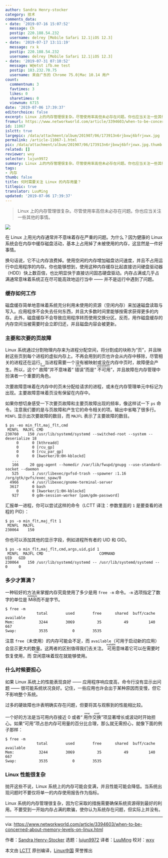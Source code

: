 ```yaml
---
author: Sandra Henry-stocker
category: 技术
comments_data:
- date: '2019-07-16 15:07:52'
  message: Ch
  postip: 220.188.54.232
  username: delrey [Mobile Safari 12.1|iOS 12.3]
- date: '2019-07-17 13:11:19'
  message: rx k
  postip: 220.188.54.232
  username: delrey [Mobile Safari 12.1|iOS 12.3]
- date: '2019-07-31 07:10:52'
  message: W@etst ifb.me test
  postip: 183.232.70.75
  username: 来自广东的 Chrome 75.0|Mac 10.14 用户
count:
  commentnum: 3
  favtimes: 3
  likes: 0
  sharetimes: 0
  viewnum: 6715
date: '2019-07-06 17:39:37'
editorchoice: false
excerpt: Linux 上的内存管理很复杂。尽管使用率高但未必存在问题。你也应当关注一些其他的事情。
fromurl: https://www.networkworld.com/article/3394603/when-to-be-concerned-about-memory-levels-on-linux.html
id: 11067
islctt: true
largepic: /data/attachment/album/201907/06/173913n6rjbxwj6bfrjxwx.jpg
permalink: /article-11067-1.html
pic: /data/attachment/album/201907/06/173913n6rjbxwj6bfrjxwx.jpg.thumb.jpg
related: []
reviewer: wxy
selector: lujun9972
summary: Linux 上的内存管理很复杂。尽管使用率高但未必存在问题。你也应当关注一些其他的事情。
tags:
- 内存
thumb: false
title: 何时需要关注 Linux 的内存用量？
titlepic: true
translator: LuuMing
updated: '2019-07-06 17:39:37'
---
```



> 
> Linux 上的内存管理很复杂。尽管使用率高但未必存在问题。你也应当关注一些其他的事情。
> 
> 
> 


![](/data/attachment/album/201907/06/173913n6rjbxwj6bfrjxwx.jpg)


在 Linux 上用光内存通常并不意味着存在严重的问题。为什么？因为健康的 Linux 系统会在内存中缓存磁盘活动，基本上占用掉了未被使用的内存，这显然是一件好事情。


换句话说，它不让内存浪费掉。使用空闲的内存增加磁盘访问速度，并且不占用运行中应用程序的内存。你也能够想到，使用这种内存缓存比起直接访问硬盘驱动器（HDD）快上数百倍，也比明显快于直接访问固态硬盘驱动。内存占满或几乎占满通常意味着系统正在尽可能高效地运行当中 —— 并不是运行中遇到了问题。


### 缓存如何工作


磁盘缓存简单地意味着系统充分利用未使用的资源（空闲内存）来加速磁盘读取与写入。应用程序不会失去任何东西，并且大多数时间里能够按需求获得更多的内存。此外，磁盘缓存不会导致应用程序转而使用交换分区。反而，用作磁盘缓存的内存空间当被需要时会立即归还，并且磁盘内容会被更新。


### 主要和次要的页故障


Linux 系统通过分割物理内存来为进程分配空间，将分割成的块称为“页”，并且映射这些页到每个进程的虚拟内存上。不再会用到的页也许会从内存中移除，尽管相关的进程还在运行。当进程需要一个没有被映射或没在内存中页时，故障便会产生。所以，这个“<ruby> 故障 <rt>  fault </rt></ruby>”并不意味着“<ruby> 错误 <rt>  error </rt></ruby>”而是“<ruby> 不可用 <rt>  unavailables </rt></ruby>”，并且故障在内存管理中扮演者一个重要的角色。


次要故障意味着在内存中的页未分配给请求的进程，或未在内存管理单元中标记为出现。主要故障意味着页没有保留在内存中。


如果你想切身感受一下次要页故障和主要页故障出现的频率，像这样试一下 `ps` 命令。注意我们要的是与页故障和产生它的命令相关的项。输出中省略了很多行。`MINFL` 显示出次要故障的数目，而 `MAJFL` 表示了主要故障的数目。



```
$ ps -eo min_flt,maj_flt,cmd
 MINFL  MAJFL CMD
230760    150 /usr/lib/systemd/systemd --switched-root --system --deserialize 18
     0      0 [kthreadd]
     0      0 [rcu_gp]
     0      0 [rcu_par_gp]
     0      0 [kworker/0:0H-kblockd]
   ...
   166     20 gpg-agent --homedir /var/lib/fwupd/gnupg --use-standard-socket --daemon
   525      1 /usr/libexec/gvfsd-trash --spawner :1.16 /org/gtk/gvfs/exec_spaw/0
  4966      4 /usr/libexec/gnome-terminal-server
  3617      0 bash
     0      0 [kworker/1:0H-kblockd]
   927      0 gdm-session-worker [pam/gdm-password]
```

汇报单一进程，你可以尝试这样的命令（LCTT 译注：参数里面的 `1` 是要查看的进程的 PID）：



```
$ ps -o min_flt,maj_flt 1
 MINFL  MAJFL
230064    150
```

你也可以添加其他的显示字段，例如进程所有者的 UID 和 GID。



```
$ ps -o min_flt,maj_flt,cmd,args,uid,gid 1
 MINFL  MAJFL CMD                         COMMAND                       UID   GID
230064    150 /usr/lib/systemd/systemd -- /usr/lib/systemd/systemd --     0     0
```

### 多少才算满？


一种较好的方法来掌握内存究竟使用了多少是用 `free -m` 命令。`-m` 选项指定了数字的单位是 <ruby> MiB <rt>  mebibyte </rt></ruby> 而不是字节。



```
$ free -m
              total        used        free      shared  buff/cache   available
Mem:           3244        3069          35          49         140         667
Swap:          3535           0        3535
```

注意 `free`（未使用）的内存可能会不足，而 `available`（可用于启动新的应用）会显示更大的数量。这两者的区别值得我们去关注。<ruby> 可用 <rt>  available </rt></ruby>意味着它可以在需要时恢复使用，而<ruby> 空闲 <rt>  free </rt></ruby>意味着现在就能够使用。


### 什么时候要担心


如果 Linux 系统上的性能表现良好 —— 应用程序响应度高，命令行没有显示出问题 —— 很可能系统状况良好。记住，一些应用也许会出于某种原因而变慢，但它不影响整个系统。


过多的硬故障也许表明确实存在问题，但要将其与观察到的性能相比较。


一个好的方法是当可用内存接近 0 或者“<ruby> 用作交换 <rt>  swap used </rt></ruby>”项显著增长或波动时开始担心。如果“可用”项占总内存可用量的百分比合理，那么就无需担心，就像下面的例子那样：



```
$ free -m
              total        used        free      shared  buff/cache   available
Mem:           3244        3069          35          49         140         667
Swap:          3535           0        3535
```

### Linux 性能很复杂


抛开这些不说，Linux 系统上的内存可能会变满，并且性能可能会降低。当系统出现问题时不要仅将单一的内存使用报告作为指标。


Linux 系统的内存管理很复杂，因为它采取的措施需要确保系统资源得到最好的利用。不要受到一开始内存占满的欺骗，使你认为系统存在问题，但实际上并没有。




---


via: <https://www.networkworld.com/article/3394603/when-to-be-concerned-about-memory-levels-on-linux.html>


作者：[Sandra Henry-Stocker](https://www.networkworld.com/author/Sandra-Henry_Stocker/) 选题：[lujun9972](https://github.com/lujun9972) 译者：[LuuMing](https://github.com/LuuMing) 校对：[wxy](https://github.com/wxy)


本文由 [LCTT](https://github.com/LCTT/TranslateProject) 原创编译，[Linux中国](https://linux.cn/) 荣誉推出